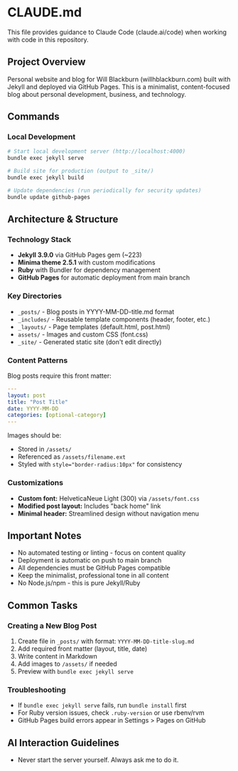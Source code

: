 # CLAUDE.md

This file provides guidance to Claude Code (claude.ai/code) when working with code in this repository.

## Project Overview

Personal website and blog for Will Blackburn (willhblackburn.com) built with Jekyll and deployed via GitHub Pages. This is a minimalist, content-focused blog about personal development, business, and technology.

## Commands

### Local Development

```bash
# Start local development server (http://localhost:4000)
bundle exec jekyll serve

# Build site for production (output to _site/)
bundle exec jekyll build

# Update dependencies (run periodically for security updates)
bundle update github-pages
```

## Architecture & Structure

### Technology Stack

- **Jekyll 3.9.0** via GitHub Pages gem (~223)
- **Minima theme 2.5.1** with custom modifications
- **Ruby** with Bundler for dependency management
- **GitHub Pages** for automatic deployment from main branch

### Key Directories

- `_posts/` - Blog posts in YYYY-MM-DD-title.md format
- `_includes/` - Reusable template components (header, footer, etc.)
- `_layouts/` - Page templates (default.html, post.html)
- `assets/` - Images and custom CSS (font.css)
- `_site/` - Generated static site (don't edit directly)

### Content Patterns

Blog posts require this front matter:

```yaml
---
layout: post
title: "Post Title"
date: YYYY-MM-DD
categories: [optional-category]
---
```

Images should be:

- Stored in `/assets/`
- Referenced as `/assets/filename.ext`
- Styled with `style="border-radius:10px"` for consistency

### Customizations

- **Custom font:** HelveticaNeue Light (300) via `/assets/font.css`
- **Modified post layout:** Includes "back home" link
- **Minimal header:** Streamlined design without navigation menu

## Important Notes

- No automated testing or linting - focus on content quality
- Deployment is automatic on push to main branch
- All dependencies must be GitHub Pages compatible
- Keep the minimalist, professional tone in all content
- No Node.js/npm - this is pure Jekyll/Ruby

## Common Tasks

### Creating a New Blog Post

1. Create file in `_posts/` with format: `YYYY-MM-DD-title-slug.md`
2. Add required front matter (layout, title, date)
3. Write content in Markdown
4. Add images to `/assets/` if needed
5. Preview with `bundle exec jekyll serve`

### Troubleshooting

- If `bundle exec jekyll serve` fails, run `bundle install` first
- For Ruby version issues, check `.ruby-version` or use rbenv/rvm
- GitHub Pages build errors appear in Settings > Pages on GitHub

## AI Interaction Guidelines

- Never start the server yourself. Always ask me to do it.
